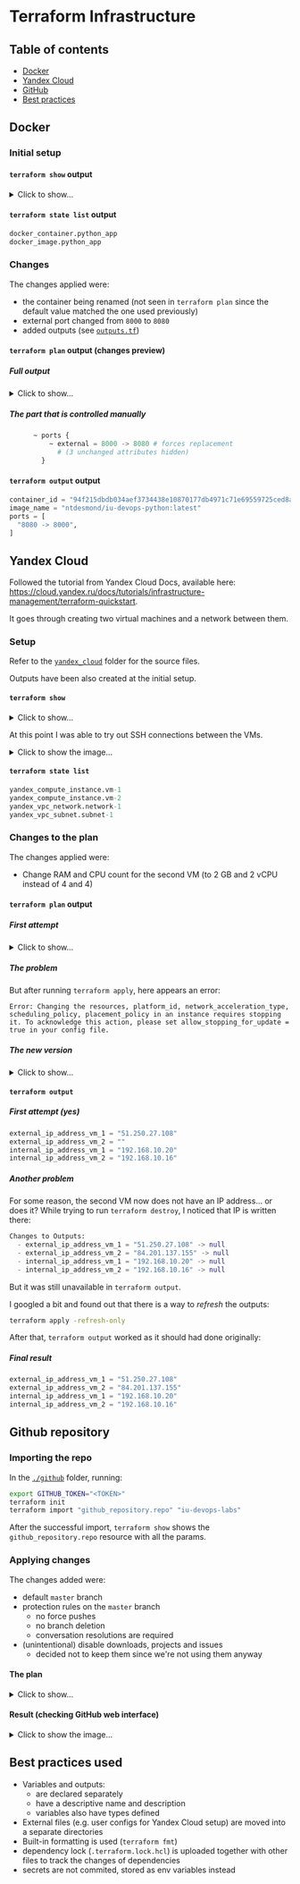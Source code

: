 # Terraform Infrastructure

<!-- Suppress linter warnings for HTML tags -->
<!-- markdownlint-disable MD033 -->

## Table of contents

- [Docker](#docker)
- [Yandex Cloud](#yandex-cloud)
- [GitHub](#github-repository)
- [Best practices](#best-practices-used)

## Docker

### Initial setup

#### `terraform show` output

<details>
<summary>Click to show...</summary>

```terraform
# docker_container.python_app:
resource "docker_container" "python_app" {
    attach                                      = false
    command                                     = [
        "./.venv/bin/gunicorn",
        "--config",
        "./app/config/gunicorn.conf.py",
        "app.api:app",
    ]
    container_read_refresh_timeout_milliseconds = 15000
    cpu_shares                                  = 0
    entrypoint                                  = []
    env                                         = []
    gateway                                     = "172.17.0.1"
    hostname                                    = "2c7d1f456f52"
    id                                          = "2c7d1f456f5232a60d412423b3e2a0bca13941de8fe92871aa08121ce080e5a7"
    image                                       = "sha256:7d49357c932cbd36064cc63284a083331535067fde1a919d999f1ac88f10349f"
    init                                        = false
    ip_address                                  = "172.17.0.2"
    ip_prefix_length                            = 16
    ipc_mode                                    = "private"
    log_driver                                  = "json-file"
    logs                                        = false
    max_retry_count                             = 0
    memory                                      = 0
    memory_swap                                 = 0
    must_run                                    = true
    name                                        = "python_app"
    network_data                                = [
        {
            gateway                   = "172.17.0.1"
            global_ipv6_address       = ""
            global_ipv6_prefix_length = 0
            ip_address                = "172.17.0.2"
            ip_prefix_length          = 16
            ipv6_gateway              = ""
            network_name              = "bridge"
        },
    ]
    network_mode                                = "default"
    privileged                                  = false
    publish_all_ports                           = false
    read_only                                   = false
    remove_volumes                              = true
    restart                                     = "no"
    rm                                          = false
    runtime                                     = "runc"
    security_opts                               = []
    shm_size                                    = 64
    start                                       = true
    stdin_open                                  = false
    stop_timeout                                = 0
    tty                                         = false
    user                                        = "app"
    working_dir                                 = "/app"

    ports {
        external = 8000
        internal = 8000
        ip       = "0.0.0.0"
        protocol = "tcp"
    }
}

# docker_image.python_app:
resource "docker_image" "python_app" {
    id           = "sha256:7d49357c932cbd36064cc63284a083331535067fde1a919d999f1ac88f10349fntdesmond/iu-devops-python:latest"
    image_id     = "sha256:7d49357c932cbd36064cc63284a083331535067fde1a919d999f1ac88f10349f"
    keep_locally = false
    latest       = "sha256:7d49357c932cbd36064cc63284a083331535067fde1a919d999f1ac88f10349f"
    name         = "ntdesmond/iu-devops-python:latest"
    repo_digest  = "ntdesmond/iu-devops-python@sha256:2473c63d1e737369473c3af1ea4b3ef1c20539553a946be3f0f957c087097885"
}
```

</details>

#### `terraform state list` output

```terraform
docker_container.python_app
docker_image.python_app
```

### Changes

The changes applied were:

- the container being renamed (not seen in `terraform plan` since the default value matched the one used previously)
- external port changed from `8000` to `8080`
- added outputs (see [`outputs.tf`](./docker/outputs.tf))

#### `terraform plan` output (changes preview)

##### Full output

<details>
<summary>Click to show...</summary>

```terraform
Terraform will perform the following actions:

  # docker_container.python_app must be replaced
-/+ resource "docker_container" "python_app" {
      + bridge                                      = (known after apply)
      ~ command                                     = [
          - "./.venv/bin/gunicorn",
          - "--config",
          - "./app/config/gunicorn.conf.py",
          - "app.api:app",
        ] -> (known after apply)
      + container_logs                              = (known after apply)
      - cpu_shares                                  = 0 -> null
      - dns                                         = [] -> null
      - dns_opts                                    = [] -> null
      - dns_search                                  = [] -> null
      ~ entrypoint                                  = [] -> (known after apply)
      ~ env                                         = [] -> (known after apply)
      + exit_code                                   = (known after apply)
      ~ gateway                                     = "172.17.0.1" -> (known after apply)
      - group_add                                   = [] -> null
      ~ hostname                                    = "2c7d1f456f52" -> (known after apply)
      ~ id                                          = "2c7d1f456f5232a60d412423b3e2a0bca13941de8fe92871aa08121ce080e5a7" -> (known after apply)
      ~ init                                        = false -> (known after apply)
      ~ ip_address                                  = "172.17.0.2" -> (known after apply)
      ~ ip_prefix_length                            = 16 -> (known after apply)
      ~ ipc_mode                                    = "private" -> (known after apply)
      - links                                       = [] -> null
      ~ log_driver                                  = "json-file" -> (known after apply)
      - log_opts                                    = {} -> null
      - max_retry_count                             = 0 -> null
      - memory                                      = 0 -> null
      - memory_swap                                 = 0 -> null
        name                                        = "python_app"
      ~ network_data                                = [
          - {
              - gateway                   = "172.17.0.1"
              - global_ipv6_address       = ""
              - global_ipv6_prefix_length = 0
              - ip_address                = "172.17.0.2"
              - ip_prefix_length          = 16
              - ipv6_gateway              = ""
              - network_name              = "bridge"
            },
        ] -> (known after apply)
      - network_mode                                = "default" -> null
      - privileged                                  = false -> null
      - publish_all_ports                           = false -> null
      ~ runtime                                     = "runc" -> (known after apply)
      ~ security_opts                               = [] -> (known after apply)
      ~ shm_size                                    = 64 -> (known after apply)
      + stop_signal                                 = (known after apply)
      ~ stop_timeout                                = 0 -> (known after apply)
      - storage_opts                                = {} -> null
      - sysctls                                     = {} -> null
      - tmpfs                                       = {} -> null
      - user                                        = "app" -> null
      - working_dir                                 = "/app" -> null
        # (12 unchanged attributes hidden)

      + healthcheck {
          + interval     = (known after apply)
          + retries      = (known after apply)
          + start_period = (known after apply)
          + test         = (known after apply)
          + timeout      = (known after apply)
        }

      + labels {
          + label = (known after apply)
          + value = (known after apply)
        }

      ~ ports {
          ~ external = 8000 -> 8080 # forces replacement
            # (3 unchanged attributes hidden)
        }
    }

Plan: 1 to add, 0 to change, 1 to destroy.
```

</details>

##### The part that is controlled manually

```terraform
      ~ ports {
          ~ external = 8000 -> 8080 # forces replacement
            # (3 unchanged attributes hidden)
        }
```

#### `terraform output` output

```terraform
container_id = "94f215dbdb034aef3734438e10870177db4971c71e69559725ced8ad04e138fb"
image_name = "ntdesmond/iu-devops-python:latest"
ports = [
  "8080 -> 8000",
]
```

## Yandex Cloud

Followed the tutorial from Yandex Cloud Docs, available here:
<https://cloud.yandex.ru/docs/tutorials/infrastructure-management/terraform-quickstart>.

It goes through creating two virtual machines and a network between them.

### Setup

Refer to the [`yandex_cloud`](./yandex_cloud) folder for the source files.

Outputs have been also created at the initial setup.

#### `terraform show`

<details>
<summary>Click to show...</summary>

```terraform
# yandex_compute_instance.vm-1:
resource "yandex_compute_instance" "vm-1" {
    created_at                = "2022-09-22T20:55:05Z"
    folder_id                 = "<REDACTED>"
    fqdn                      = "epd6gt5t47g7johbvruu.auto.internal"
    id                        = "epd6gt5t47g7johbvruu"
    metadata                  = {
        "user-data" = <<-EOT
            #cloud-config
            users:
              - name: amogus
                groups: sudo
                shell: /bin/bash
                sudo: ['ALL=(ALL) NOPASSWD:ALL']
                ssh_authorized_keys:
                  - ssh-ed25519 AAAA......Z1Pc user@hehe-host
        EOT
    }
    name                      = "terraform1"
    network_acceleration_type = "standard"
    platform_id               = "standard-v1"
    status                    = "running"
    zone                      = "ru-central1-b"

    boot_disk {
        auto_delete = true
        device_name = "epd7q7n0qoldae61411m"
        disk_id     = "epd7q7n0qoldae61411m"
        mode        = "READ_WRITE"

        initialize_params {
            block_size = 4096
            image_id   = "fd80jdh4pvsj48qftb3d"
            size       = 3
            type       = "network-hdd"
        }
    }

    network_interface {
        index              = 0
        ip_address         = "192.168.10.20"
        ipv4               = true
        ipv6               = false
        mac_address        = "d0:0d:68:74:bd:21"
        nat                = true
        nat_ip_address     = "51.250.27.108"
        nat_ip_version     = "IPV4"
        security_group_ids = []
        subnet_id          = "e2lqh2jj3krtj4h1tmjo"
    }

    placement_policy {
        host_affinity_rules = []
    }

    resources {
        core_fraction = 100
        cores         = 2
        gpus          = 0
        memory        = 2
    }

    scheduling_policy {
        preemptible = false
    }
}

# yandex_compute_instance.vm-2:
resource "yandex_compute_instance" "vm-2" {
    created_at                = "2022-09-22T20:55:05Z"
    folder_id                 = "<REDACTED>"
    fqdn                      = "epd8mek89vp90odvt48c.auto.internal"
    id                        = "epd8mek89vp90odvt48c"
    metadata                  = {
        "user-data" = <<-EOT
            #cloud-config
            users:
              - name: sus
                groups: sudo
                shell: /bin/bash
                sudo: ['ALL=(ALL) NOPASSWD:ALL']
                ssh_authorized_keys:
                  - ssh-ed25519 AAAA......hHUb user@hehe-host
        EOT
    }
    name                      = "terraform2"
    network_acceleration_type = "standard"
    platform_id               = "standard-v1"
    status                    = "running"
    zone                      = "ru-central1-b"

    boot_disk {
        auto_delete = true
        device_name = "epdh0t9fh4egfdajts14"
        disk_id     = "epdh0t9fh4egfdajts14"
        mode        = "READ_WRITE"

        initialize_params {
            block_size = 4096
            image_id   = "fd80jdh4pvsj48qftb3d"
            size       = 3
            type       = "network-hdd"
        }
    }

    network_interface {
        index              = 0
        ip_address         = "192.168.10.16"
        ipv4               = true
        ipv6               = false
        mac_address        = "d0:0d:8b:3a:88:4f"
        nat                = true
        nat_ip_address     = "84.201.162.213"
        nat_ip_version     = "IPV4"
        security_group_ids = []
        subnet_id          = "e2lqh2jj3krtj4h1tmjo"
    }

    placement_policy {
        host_affinity_rules = []
    }

    resources {
        core_fraction = 100
        cores         = 4
        gpus          = 0
        memory        = 4
    }

    scheduling_policy {
        preemptible = false
    }
}

# yandex_vpc_network.network-1:
resource "yandex_vpc_network" "network-1" {
    created_at = "2022-09-22T20:33:17Z"
    folder_id  = "<REDACTED>"
    id         = "enpj6tmle0e1jv99681f"
    labels     = {}
    name       = "network1"
    subnet_ids = [
        "e2lqh2jj3krtj4h1tmjo",
    ]
}

# yandex_vpc_subnet.subnet-1:
resource "yandex_vpc_subnet" "subnet-1" {
    created_at     = "2022-09-22T20:54:13Z"
    folder_id      = "<REDACTED>"
    id             = "e2lqh2jj3krtj4h1tmjo"
    labels         = {}
    name           = "subnet1"
    network_id     = "enpj6tmle0e1jv99681f"
    v4_cidr_blocks = [
        "192.168.10.0/24",
    ]
    v6_cidr_blocks = []
    zone           = "ru-central1-b"
}


Outputs:

external_ip_address_vm_1 = "51.250.27.108"
external_ip_address_vm_2 = "84.201.162.213"
internal_ip_address_vm_1 = "192.168.10.20"
internal_ip_address_vm_2 = "192.168.10.16"
```

</details>

At this point I was able to try out SSH connections between the VMs.

<details>
<summary>Click to show the image...</summary>

![SSH connection](https://i.imgur.com/BO9B1OJ.png)

</details>

#### `terraform state list`

```terraform
yandex_compute_instance.vm-1
yandex_compute_instance.vm-2
yandex_vpc_network.network-1
yandex_vpc_subnet.subnet-1
```

### Changes to the plan

The changes applied were:

- Change RAM and CPU count for the second VM (to 2 GB and 2 vCPU instead of 4 and 4)

#### `terraform plan` output

##### First attempt

<details>
<summary>Click to show...</summary>

```terraform
Terraform will perform the following actions:

  # yandex_compute_instance.vm-2 will be updated in-place
  ~ resource "yandex_compute_instance" "vm-2" {
        id                        = "epd8mek89vp90odvt48c"
        name                      = "terraform2"
        # (9 unchanged attributes hidden)

      ~ resources {
          ~ cores         = 4 -> 2
          ~ memory        = 4 -> 2
            # (2 unchanged attributes hidden)
        }

        # (4 unchanged blocks hidden)
    }

Plan: 0 to add, 1 to change, 0 to destroy.
```

</details>

##### The problem

But after running `terraform apply`, here appears an error:

```text
Error: Changing the resources, platform_id, network_acceleration_type, scheduling_policy, placement_policy in an instance requires stopping it. To acknowledge this action, please set allow_stopping_for_update = true in your config file.
```

##### The new version

<details>
<summary>Click to show...</summary>

```terraform
Terraform will perform the following actions:

  # yandex_compute_instance.vm-2 will be updated in-place
  ~ resource "yandex_compute_instance" "vm-2" {
      + allow_stopping_for_update = true
        id                        = "epd8mek89vp90odvt48c"
        name                      = "terraform2"
        # (9 unchanged attributes hidden)

      ~ resources {
          ~ cores         = 4 -> 2
          ~ memory        = 4 -> 2
            # (2 unchanged attributes hidden)
        }

        # (4 unchanged blocks hidden)
    }

Plan: 0 to add, 1 to change, 0 to destroy.

Changes to Outputs:
  - external_ip_address_vm_2 = "84.201.162.213" -> null
```

</details>

#### `terraform output`

##### First attempt (yes)

```terraform
external_ip_address_vm_1 = "51.250.27.108"
external_ip_address_vm_2 = ""
internal_ip_address_vm_1 = "192.168.10.20"
internal_ip_address_vm_2 = "192.168.10.16"
```

##### Another problem

For some reason, the second VM now does not have an IP address... or does it? While trying to run `terraform destroy`, I noticed that IP is written there:

```terraform
Changes to Outputs:
  - external_ip_address_vm_1 = "51.250.27.108" -> null
  - external_ip_address_vm_2 = "84.201.137.155" -> null
  - internal_ip_address_vm_1 = "192.168.10.20" -> null
  - internal_ip_address_vm_2 = "192.168.10.16" -> null
```

But it was still unavailable in `terraform output`.

I googled a bit and found out that there is a way to *refresh* the outputs:

```sh
terraform apply -refresh-only
```

After that, `terraform output` worked as it should had done originally:

##### Final result

```terraform
external_ip_address_vm_1 = "51.250.27.108"
external_ip_address_vm_2 = "84.201.137.155"
internal_ip_address_vm_1 = "192.168.10.20"
internal_ip_address_vm_2 = "192.168.10.16"
```

## Github repository

### Importing the repo

In the [`./github`](./github/) folder, running:

```sh
export GITHUB_TOKEN="<TOKEN>"
terraform init
terraform import "github_repository.repo" "iu-devops-labs"
```

After the successful import, `terraform show` shows the `github_repository.repo` resource with all the params.

### Applying changes

The changes added were:

- default `master` branch
- protection rules on the `master` branch
  - no force pushes
  - no branch deletion
  - conversation resolutions are required
- (unintentional) disable downloads, projects and issues
  - decided not to keep them since we're not using them anyway

#### The plan

<details>
<summary>Click to show...</summary>

```terraform
Terraform will perform the following actions:

  # github_branch_default.master will be created
  + resource "github_branch_default" "master" {
      + branch     = "master"
      + id         = (known after apply)
      + repository = "iu-devops-labs"
    }

  # github_branch_protection.default will be created
  + resource "github_branch_protection" "default" {
      + allows_deletions                = false
      + allows_force_pushes             = false
      + blocks_creations                = false
      + enforce_admins                  = true
      + id                              = (known after apply)
      + pattern                         = "master"
      + repository_id                   = "iu-devops-labs"
      + require_conversation_resolution = true
      + require_signed_commits          = false
      + required_linear_history         = false
    }

  # github_repository.repo will be updated in-place
  ~ resource "github_repository" "repo" {
      - has_downloads               = true -> null
      - has_projects                = true -> null
      - has_wiki                    = true -> null
        id                          = "iu-devops-labs"
        name                        = "iu-devops-labs"
        # (28 unchanged attributes hidden)
    }

Plan: 2 to add, 1 to change, 0 to destroy.
```

</details>

#### Result (checking GitHub web interface)

<details>
<summary>Click to show the image...</summary>

![Screenshot](https://imgur.com/IHeifgR.png)

</details>

## Best practices used

- Variables and outputs:
  - are declared separately
  - have a descriptive name and description
  - variables also have types defined
- External files (e.g. user configs for Yandex Cloud setup) are moved into a separate directories
- Built-in formatting is used (`terraform fmt`)
- dependency lock (`.terraform.lock.hcl`) is uploaded together with other files to track the changes of dependencies
- secrets are not commited, stored as env variables instead
